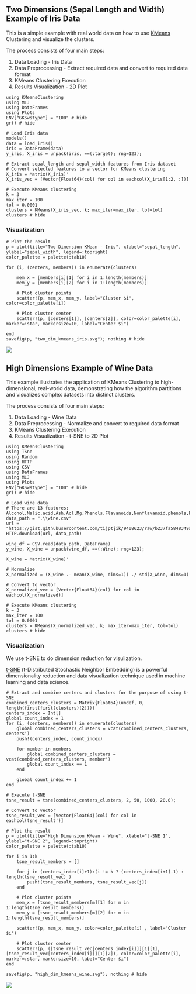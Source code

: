 ## Two Dimensions (Sepal Length and Width) Example of Iris Data

This is a simple example with real world data on how to use [KMeans](https://en.wikipedia.org/wiki/K-means_clustering) Clustering and visualize the clusters.

The process consists of four main steps:
1. Data Loading - Iris Data
2. Data Preprocessing - Extract required data and convert to required data format
3. KMeans Clustering Execution
4. Results Visualization - 2D Plot

```@example 1
using KMeansClustering
using MLJ
using DataFrames
using Plots
ENV["GKSwstype"] = "100" # hide
gr() # hide

# Load Iris data
models() 
data = load_iris()
iris = DataFrame(data)
y_iris, X_iris = unpack(iris, ==(:target); rng=123);

# Extract sepal_length and sepal_width features from Iris dataset
# Convert selected features to a vector for KMeans clustering
X_iris = Matrix(X_iris)'
X_iris_vec = [Vector{Float64}(col) for col in eachcol(X_iris[1:2, :])]

# Execute KMeans clustering
k = 3
max_iter = 100
tol = 0.0001
clusters = KMeans(X_iris_vec, k; max_iter=max_iter, tol=tol)
clusters # hide
```


### Visualization

```@example 1
# Plot the result
p = plot(title="Two Dimension KMean - Iris", xlabel="sepal_length", ylabel="sepal_width", legend=:topright)
color_palette = palette(:tab10)

for (i, (centers, members)) in enumerate(clusters)

    mem_x = [members[i][1] for i in 1:length(members)]
    mem_y = [members[i][2] for i in 1:length(members)]
    
    # Plot cluster points
    scatter!(p, mem_x, mem_y, label="Cluster $i", color=color_palette[i])
    
    # Plot cluster center
    scatter!(p, [centers[1]], [centers[2]], color=color_palette[i], marker=:star, markersize=10, label="Center $i")

end
savefig(p, "two_dim_kmeans_iris.svg"); nothing # hide
```
![](two_dim_kmeans_iris.svg)

## High Dimensions Example of Wine Data

This example illustrates the application of KMeans Clustering to high-dimensional, real-world data, demonstrating how the algorithm partitions and visualizes complex datasets into distinct clusters.

The process consists of four main steps:
1. Data Loading - Wine Data
2. Data Preprocessing - Normalize and convert to required data format
3. KMeans Clustering Execution
4. Results Visualization - t-SNE to 2D Plot

```@example 2
using KMeansClustering
using TSne
using Random
using HTTP
using CSV
using DataFrames
using MLJ
using Plots
ENV["GKSwstype"] = "100" # hide
gr() # hide

# Load wine data
# There are 13 features: Alcohol,Malic.acid,Ash,Acl,Mg,Phenols,Flavanoids,Nonflavanoid.phenols,Proanth,Color.int,Hue,OD,Proline
data_path = ".\\wine.csv"
url = "https://gist.githubusercontent.com/tijptjik/9408623/raw/b237fa5848349a14a14e5d4107dc7897c21951f5/wine.csv"
HTTP.download(url, data_path)

wine_df = CSV.read(data_path, DataFrame)
y_wine, X_wine = unpack(wine_df, ==(:Wine); rng=123);

X_wine = Matrix(X_wine)'

# Normalize
X_normalized = (X_wine .- mean(X_wine, dims=1)) ./ std(X_wine, dims=1)

# Convert to vector
X_normalized_vec = [Vector{Float64}(col) for col in eachcol(X_normalized)]

# Execute KMeans clustering
k = 3
max_iter = 100
tol = 0.0001
clusters = KMeans(X_normalized_vec, k; max_iter=max_iter, tol=tol)
clusters # hide
```

### Visualization

We use t-SNE to do dimension reduction for visulization. 

[t-SNE](https://en.wikipedia.org/wiki/T-distributed_stochastic_neighbor_embedding) (t-Distributed Stochastic Neighbor Embedding) is a powerful dimensionality reduction and data visualization technique used in machine learning and data science.

```@example 2
# Extract and combine centers and clusters for the purpose of using t-SNE
combined_centers_clusters = Matrix{Float64}(undef, 0, length(first(first(clusters)[2])))
centers_index = Int[]
global count_index = 1
for (i, (centers, members)) in enumerate(clusters)
    global combined_centers_clusters = vcat(combined_centers_clusters, centers')
    push!(centers_index, count_index)
    
    for member in members
        global combined_centers_clusters = vcat(combined_centers_clusters, member')
        global count_index += 1
    end
    
    global count_index += 1
end

# Execute t-SNE
tsne_result = tsne(combined_centers_clusters, 2, 50, 1000, 20.0);

# Convert to vector
tsne_result_vec = [Vector{Float64}(col) for col in eachcol(tsne_result')]

# Plot the result
p = plot(title="High Dimension KMean - Wine", xlabel="t-SNE 1", ylabel="t-SNE 2", legend=:topright)
color_palette = palette(:tab10)

for i in 1:k
    tsne_result_members = []
     
    for j in (centers_index[i]+1):(i != k ? (centers_index[i+1]-1) : length(tsne_result_vec) )
        push!(tsne_result_members, tsne_result_vec[j])
    end

    # Plot cluster points
    mem_x = [tsne_result_members[m][1] for m in 1:length(tsne_result_members)]
    mem_y = [tsne_result_members[m][2] for m in 1:length(tsne_result_members)]

    scatter!(p, mem_x, mem_y, color=color_palette[i] , label="Cluster $i")
    
    # Plot cluster center
    scatter!(p, ([tsne_result_vec[centers_index[i]]][1][1], [tsne_result_vec[centers_index[i]]][1][2]), color=color_palette[i], marker=:star, markersize=10, label="Center $i")
end

savefig(p, "high_dim_kmeans_wine.svg"); nothing # hide
```
![](high_dim_kmeans_wine.svg)
